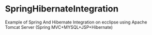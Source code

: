 # SpringHibernateIntegration
Example of Spring And Hibernate Integration
on ecclipse  using Apache Tomcat Server 
(Spring MVC+MYSQL+JSP+Hibernate)
